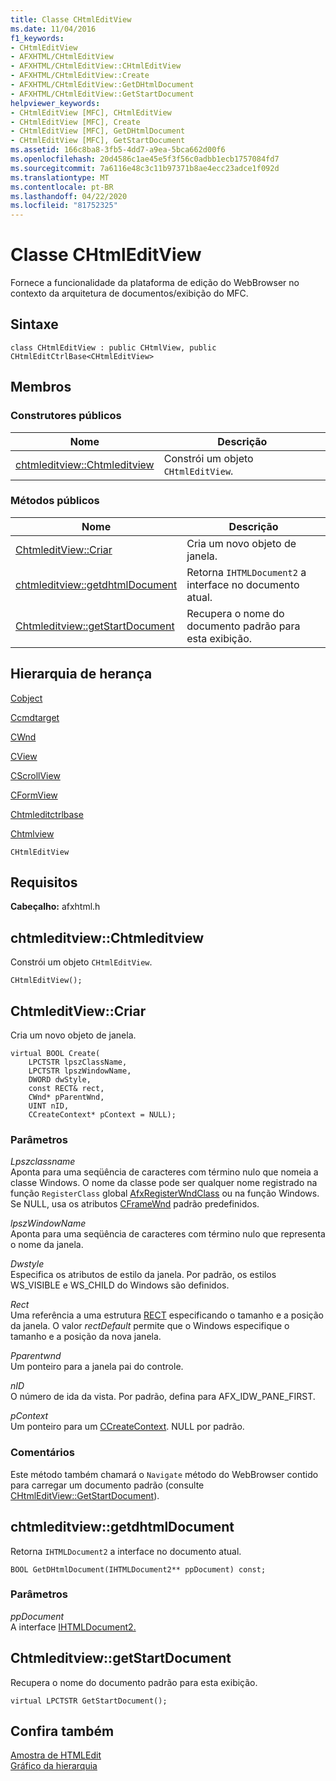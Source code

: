 ```yaml
---
title: Classe CHtmlEditView
ms.date: 11/04/2016
f1_keywords:
- CHtmlEditView
- AFXHTML/CHtmlEditView
- AFXHTML/CHtmlEditView::CHtmlEditView
- AFXHTML/CHtmlEditView::Create
- AFXHTML/CHtmlEditView::GetDHtmlDocument
- AFXHTML/CHtmlEditView::GetStartDocument
helpviewer_keywords:
- CHtmlEditView [MFC], CHtmlEditView
- CHtmlEditView [MFC], Create
- CHtmlEditView [MFC], GetDHtmlDocument
- CHtmlEditView [MFC], GetStartDocument
ms.assetid: 166c8ba8-3fb5-4dd7-a9ea-5bca662d00f6
ms.openlocfilehash: 20d4586c1ae45e5f3f56c0adbb1ecb1757084fd7
ms.sourcegitcommit: 7a6116e48c3c11b97371b8ae4ecc23adce1f092d
ms.translationtype: MT
ms.contentlocale: pt-BR
ms.lasthandoff: 04/22/2020
ms.locfileid: "81752325"
---
```

# <a name="chtmleditview-class"></a>Classe CHtmlEditView

Fornece a funcionalidade da plataforma de edição do WebBrowser no contexto da arquitetura de documentos/exibição do MFC.

## <a name="syntax"></a>Sintaxe

```
class CHtmlEditView : public CHtmlView, public CHtmlEditCtrlBase<CHtmlEditView>
```

## <a name="members"></a>Membros

### <a name="public-constructors"></a>Construtores públicos

|Nome|Descrição|
|----------|-----------------|
|[chtmleditview::Chtmleditview](#chtmleditview)|Constrói um objeto `CHtmlEditView`.|

### <a name="public-methods"></a>Métodos públicos

|Nome|Descrição|
|----------|-----------------|
|[ChtmleditView::Criar](#create)|Cria um novo objeto de janela.|
|[chtmleditview::getdhtmlDocument](#getdhtmldocument)|Retorna `IHTMLDocument2` a interface no documento atual.|
|[Chtmleditview::getStartDocument](#getstartdocument)|Recupera o nome do documento padrão para esta exibição.|

## <a name="inheritance-hierarchy"></a>Hierarquia de herança

[Cobject](../../mfc/reference/cobject-class.md)

[Ccmdtarget](../../mfc/reference/ccmdtarget-class.md)

[CWnd](../../mfc/reference/cwnd-class.md)

[CView](../../mfc/reference/cview-class.md)

[CScrollView](../../mfc/reference/cscrollview-class.md)

[CFormView](../../mfc/reference/cformview-class.md)

[Chtmleditctrlbase](../../mfc/reference/chtmleditctrlbase-class.md)

[Chtmlview](../../mfc/reference/chtmlview-class.md)

`CHtmlEditView`

## <a name="requirements"></a>Requisitos

**Cabeçalho:** afxhtml.h

## <a name="chtmleditviewchtmleditview"></a><a name="chtmleditview"></a>chtmleditview::Chtmleditview

Constrói um objeto `CHtmlEditView`.

```
CHtmlEditView();
```

## <a name="chtmleditviewcreate"></a><a name="create"></a>ChtmleditView::Criar

Cria um novo objeto de janela.

```
virtual BOOL Create(
    LPCTSTR lpszClassName,
    LPCTSTR lpszWindowName,
    DWORD dwStyle,
    const RECT& rect,
    CWnd* pParentWnd,
    UINT nID,
    CCreateContext* pContext = NULL);
```

### <a name="parameters"></a>Parâmetros

*Lpszclassname*<br/>
Aponta para uma seqüência de caracteres com término nulo que nomeia a classe Windows. O nome da classe pode ser qualquer nome registrado na função `RegisterClass` global [AfxRegisterWndClass](application-information-and-management.md#afxregisterwndclass) ou na função Windows. Se NULL, usa os atributos [CFrameWnd](../../mfc/reference/cframewnd-class.md) padrão predefinidos.

*lpszWindowName*<br/>
Aponta para uma seqüência de caracteres com término nulo que representa o nome da janela.

*Dwstyle*<br/>
Especifica os atributos de estilo da janela. Por padrão, os estilos WS_VISIBLE e WS_CHILD do Windows são definidos.

*Rect*<br/>
Uma referência a uma estrutura [RECT](/windows/win32/api/windef/ns-windef-rect) especificando o tamanho e a posição da janela. O valor *rectDefault* permite que o Windows especifique o tamanho e a posição da nova janela.

*Pparentwnd*<br/>
Um ponteiro para a janela pai do controle.

*nID*<br/>
O número de ida da vista. Por padrão, defina para AFX_IDW_PANE_FIRST.

*pContext*<br/>
Um ponteiro para um [CCreateContext](../../mfc/reference/ccreatecontext-structure.md). NULL por padrão.

### <a name="remarks"></a>Comentários

Este método também chamará o `Navigate` método do WebBrowser contido para carregar um documento padrão (consulte [CHtmlEditView::GetStartDocument](#getstartdocument)).

## <a name="chtmleditviewgetdhtmldocument"></a><a name="getdhtmldocument"></a>chtmleditview::getdhtmlDocument

Retorna `IHTMLDocument2` a interface no documento atual.

```
BOOL GetDHtmlDocument(IHTMLDocument2** ppDocument) const;
```

### <a name="parameters"></a>Parâmetros

*ppDocument*<br/>
A interface [IHTMLDocument2.](/previous-versions/windows/internet-explorer/ie-developer/platform-apis/aa752574\(v=vs.85\))

## <a name="chtmleditviewgetstartdocument"></a><a name="getstartdocument"></a>Chtmleditview::getStartDocument

Recupera o nome do documento padrão para esta exibição.

```
virtual LPCTSTR GetStartDocument();
```

## <a name="see-also"></a>Confira também

[Amostra de HTMLEdit](../../overview/visual-cpp-samples.md)<br/>
[Gráfico da hierarquia](../../mfc/hierarchy-chart.md)
